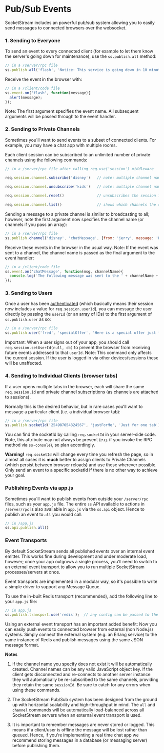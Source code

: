 # Pub/Sub Events

SocketStream includes an powerful pub/sub system allowing you to easily send messages to connected browsers over the websocket.


### 1. Sending to Everyone

To send an event to every connected client (for example to let them know the server's going down for maintenance), use the `ss.publish.all` method:

``` javascript
// in a /server/rpc file
ss.publish.all('flash', 'Notice: This service is going down in 10 minutes');
```

Receive the event in the browser with:

``` javascript
// in a /client/code file
ss.event.on('flash', function(message){
  alert(message);
});
```

Note: The first argument specifies the event name. All subsequent arguments will be passed through to the event handler.



### 2. Sending to Private Channels
    
Sometimes you'll want to send events to a subset of connected clients. For example, you may have a chat app with multiple rooms.

Each client session can be subscribed to an unlimited number of private channels using the following commands:

``` javascript
// in a /server/rpc file after calling req.use('session') middleware

req.session.channel.subscribe('disney')   // note: multiple channel names can be passed as an array 
    
req.session.channel.unsubscribe('kids')   // note: multiple channel names can be passed as an array

req.session.channel.reset()               // unsubscribes the session from every channel
    
req.session.channel.list()                // shows which channels the session is currently subscribed to
```

Sending a message to a private channel is similar to broadcasting to all; however, note the first argument now specifies the channel name (or channels if you pass an array):

``` javascript
// in a /server/rpc file
ss.publish.channel('disney', 'chatMessage', {from: 'jerry', message: 'Has anyone seen Tom?'});
```

Receive these events in the browser in the usual way. Note: If the event was sent to a channel, the channel name is passed as the final argument to the event handler:

``` javascript
// in a /client/code file
ss.event.on('chatMessage', function(msg, channelName){
  console.log('The following message was sent to the ' + channelName + ' channel:', msg);
});
```



### 3. Sending to Users

Once a user has been [authenticated](https://github.com/socketstream/socketstream/blob/master/doc/guide/en/authentication.md) (which basically means their session now includes a value for `req.session.userId`), you can message the user directly by passing the `userId` (or an array of IDs) to the first argument of `ss.publish.user` as so:

``` javascript
// in a /server/rpc file
ss.publish.user('fred', 'specialOffer', 'Here is a special offer just for you!');
```

Important: When a user signs out of your app, you should call `req.session.setUserId(null, cb)` to prevent the browser from receiving future events addressed to that `userId`. Note: This command only affects the current session. If the user is logged in via other devices/sessions these will be unaffected.



### 4. Sending to Individual Clients (browser tabs)

If a user opens multiple tabs in the browser, each will share the same `req.session.id` and private channel subscriptions (as channels are attached to sessions).

Normally this is the desired behavior, but in rare cases you'll want to message a particular client (i.e. a individual browser tab):

``` javascript
// in a /server/rpc file
ss.publish.socketId('254987654324567', 'justForMe', 'Just for one tab');
```
You can find the socketId by calling `req.socketId` in your server-side code. Note, this attribute may not always be present (e.g. if you invoke the RPC method via `ss-console`), so plan accordingly.

**Warning!**  `req.socketId` will change every time you refresh the page, so in almost all cases it is **much** better to assign clients to Private Channels (which persist between browser reloads) and use these wherever possible. Only send an event to a specific socketId if there is no other way to achieve your goal.



### Publishing Events via app.js

Sometimes you'll want to publish events from outside your `/server/rpc` files, such as your `app.js` file. The entire `ss` API available to actions in `/server/rpc` is also available in `app.js` via the `ss.api` object. Hence to publish an event to `all` you would call:

``` javascript
// in /app.js
ss.api.publish.all()
```


### Event Transports

By default SocketStream sends all published events over an internal event emitter. This works fine during development and under moderate load, however; once your app outgrows a single process, you'll need to switch to an external event transport to allow you to run multiple SocketStream processes/servers at once.

Event transports are implemented in a modular way, so it's possible to write a simple driver to support any Message Queue.

To use the in-built Redis transport (recommended), add the following line to your `app.js` file:

``` javascript
// in app.js
ss.publish.transport.use('redis');  // any config can be passed to the second argument
```

Using an external event transport has an important added benefit: Now you can easily push events to connected browser from external (non Node.js) systems. Simply connect the external system (e.g. an Erlang service) to the same instance of Redis and publish messages using the same JSON message format.



**Notes**

1. If the channel name you specify does not exist it will be automatically created. Channel names can be any valid JavaScript object key. If the client gets disconnected and re-connects to another server instance they will automatically be re-subscribed to the same channels, providing they retain the same `sessionId`. Be sure to catch for any errors when using these commands.

2. The SocketStream Pub/Sub system has been designed from the ground up with horizontal scalability and high-throughput in mind. The `all` and `channel` commands will be automatically load-balanced across all SocketStream servers when an external event transport is used.

3. It is important to remember messages are never stored or logged. This means if a client/user is offline the message will be lost rather than queued. Hence, if you're implementing a real time chat app we recommend storing messages in a database (or messaging server) before publishing them.
